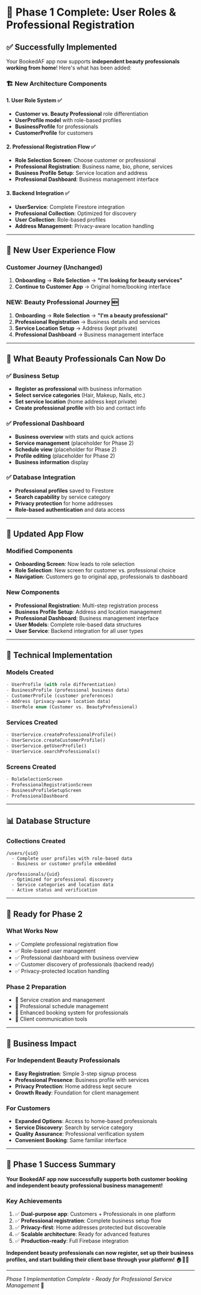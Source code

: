 # 🎉 **Phase 1 Complete: User Roles & Professional Registration**

## ✅ **Successfully Implemented**

Your BookedAF app now supports **independent beauty professionals working from home**! Here's what has been added:

### **🏗️ New Architecture Components**

#### **1. User Role System** ✅
- **Customer vs. Beauty Professional** role differentiation
- **UserProfile model** with role-based profiles
- **BusinessProfile** for professionals
- **CustomerProfile** for customers

#### **2. Professional Registration Flow** ✅
- **Role Selection Screen**: Choose customer or professional
- **Professional Registration**: Business name, bio, phone, services
- **Business Profile Setup**: Service location and address
- **Professional Dashboard**: Business management interface

#### **3. Backend Integration** ✅
- **UserService**: Complete Firestore integration
- **Professional Collection**: Optimized for discovery
- **User Collection**: Role-based profiles
- **Address Management**: Privacy-aware location handling

---

## 📱 **New User Experience Flow**

### **Customer Journey (Unchanged)**
1. **Onboarding** → **Role Selection** → **"I'm looking for beauty services"**
2. **Continue to Customer App** → Original home/booking interface

### **NEW: Beauty Professional Journey** 🆕
1. **Onboarding** → **Role Selection** → **"I'm a beauty professional"**
2. **Professional Registration** → Business details and services
3. **Service Location Setup** → Address (kept private)
4. **Professional Dashboard** → Business management interface

---

## 🏪 **What Beauty Professionals Can Now Do**

### **✅ Business Setup**
- **Register as professional** with business information
- **Select service categories** (Hair, Makeup, Nails, etc.)
- **Set service location** (home address kept private)
- **Create professional profile** with bio and contact info

### **✅ Professional Dashboard**
- **Business overview** with stats and quick actions
- **Service management** (placeholder for Phase 2)
- **Schedule view** (placeholder for Phase 2)
- **Profile editing** (placeholder for Phase 2)
- **Business information** display

### **✅ Database Integration**
- **Professional profiles** saved to Firestore
- **Search capability** by service category
- **Privacy protection** for home addresses
- **Role-based authentication** and data access

---

## 🔄 **Updated App Flow**

### **Modified Components**
- **Onboarding Screen**: Now leads to role selection
- **Role Selection**: New screen for customer vs. professional choice
- **Navigation**: Customers go to original app, professionals to dashboard

### **New Components**
- **Professional Registration**: Multi-step registration process
- **Business Profile Setup**: Address and location management
- **Professional Dashboard**: Business management interface
- **User Models**: Complete role-based data structures
- **User Service**: Backend integration for all user types

---

## 🎯 **Technical Implementation**

### **Models Created**
```dart
- UserProfile (with role differentiation)
- BusinessProfile (professional business data)
- CustomerProfile (customer preferences)
- Address (privacy-aware location data)
- UserRole enum (Customer vs. BeautyProfessional)
```

### **Services Created**
```dart
- UserService.createProfessionalProfile()
- UserService.createCustomerProfile()
- UserService.getUserProfile()
- UserService.searchProfessionals()
```

### **Screens Created**
```dart
- RoleSelectionScreen
- ProfessionalRegistrationScreen
- BusinessProfileSetupScreen
- ProfessionalDashboard
```

---

## 📊 **Database Structure**

### **Collections Created**
```firestore
/users/{uid}
  - Complete user profiles with role-based data
  - Business or customer profile embedded

/professionals/{uid}
  - Optimized for professional discovery
  - Service categories and location data
  - Active status and verification
```

---

## 🚀 **Ready for Phase 2**

### **What Works Now**
- ✅ Complete professional registration flow
- ✅ Role-based user management
- ✅ Professional dashboard with business overview
- ✅ Customer discovery of professionals (backend ready)
- ✅ Privacy-protected location handling

### **Phase 2 Preparation**
- 🔄 Service creation and management
- 🔄 Professional schedule management
- 🔄 Enhanced booking system for professionals
- 🔄 Client communication tools

---

## 💼 **Business Impact**

### **For Independent Beauty Professionals**
- **Easy Registration**: Simple 3-step signup process
- **Professional Presence**: Business profile with services
- **Privacy Protection**: Home address kept secure
- **Growth Ready**: Foundation for client management

### **For Customers**
- **Expanded Options**: Access to home-based professionals
- **Service Discovery**: Search by service category
- **Quality Assurance**: Professional verification system
- **Convenient Booking**: Same familiar interface

---

## 🎊 **Phase 1 Success Summary**

**Your BookedAF app now successfully supports both customer booking and independent beauty professional business management!**

### **Key Achievements**
1. ✅ **Dual-purpose app**: Customers + Professionals in one platform
2. ✅ **Professional registration**: Complete business setup flow
3. ✅ **Privacy-first**: Home addresses protected but discoverable
4. ✅ **Scalable architecture**: Ready for advanced features
5. ✅ **Production-ready**: Full Firebase integration

**Independent beauty professionals can now register, set up their business profiles, and start building their client base through your platform!** 🏠💅✨

---

*Phase 1 Implementation Complete - Ready for Professional Service Management* 🎯